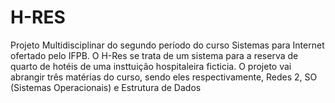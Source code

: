 # H-RES
 Projeto Multidisciplinar do segundo período do curso Sistemas para Internet ofertado pelo IFPB. O H-Res se trata de um sistema para a reserva de quarto de hotéis de uma insttuição hospitaleira ficticia. O projeto vai abrangir três matérias do curso, sendo eles respectivamente, Redes 2, SO (Sistemas Operacionais) e Estrutura de Dados
